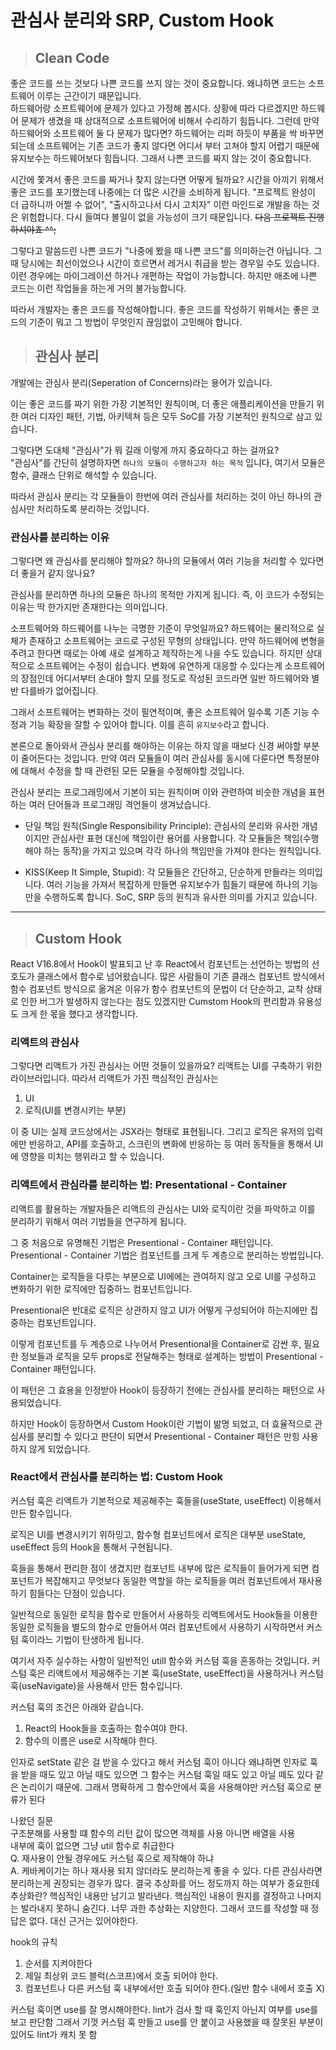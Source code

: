 # 관심사 분리와 SRP, Custom Hook

> ## Clean Code

좋은 코드를 쓰는 것보다 나쁜 코드를 쓰지 않는 것이 중요합니다. 왜냐하면 코드는 소프트웨어 이루는 근간이기 때문입니다.  
하드웨어랑 소프트웨어에 문제가 있다고 가정해 봅시다. 상황에 따라 다르겠지만 하드웨어 문제가 생겼을 때 상대적으로 소프트웨어에 비해서 수리하기 힘듭니다. 그런데 만약 하드웨어와 소프트웨어 둘 다 문제가 많다면? 하드웨어는 리퍼 하듯이 부품을 싹 바꾸면 되는데 소프트웨어는 기존 코드가 좋지 않다면 어디서 부터 고쳐야 할지 어렵기 때문에 유지보수는 하드웨어보다 힘듭니다. 그래서 나쁜 코드를 짜지 않는 것이 중요합니다.

시간에 쫓겨서 좋은 코드를 짜거나 찾지 않는다면 어떻게 될까요?
시간을 아끼기 위해서 좋은 코드를 포기했는데 나중에는 더 많은 시간을 소비하게 됩니다. "프로젝트 완성이 더 급하니까 어쩔 수 없어", "출시하고나서 다시 고치자" 이런 마인드로 개발을 하는 것은 위험합니다. 다시 들여다 볼일이 없을 가능성이 크기 때문입니다. ~~다음 프로젝트 진행하셔야죠 ^^;~~

그렇다고 말씀드린 나쁜 코드가 "나중에 봤을 때 나쁜 코드"를 의미하는건 아닙니다. 그 때 당시에는 최선이었으나 시간이 흐르면서 레거시 취급을 받는 경우일 수도 있습니다. 이런 경우에는 마이그레이션 하거나 개편하는 작업이 가능합니다. 하지만 애초에 나쁜 코드는 이런 작업들을 하는게 거의 불가능합니다.

따라서 개발자는 좋은 코드를 작성해야합니다. 좋은 코드를 작성하기 위해서는 좋은 코드의 기준이 뭐고 그 방법이 무엇인지 끊임없이 고민해야 합니다.

> ## 관심사 분리

개발에는 관심사 분리(Seperation of Concerns)라는 용어가 있습니다.

이는 좋은 코드를 짜기 위한 가장 기본적인 원칙이며, 더 좋은 애플리케이션을 만들기 위한 여러 디자인 패턴, 기법, 아키텍쳐 등은 모두 SoC를 가장 기본적인 원칙으로 삼고 있습니다.

그렇다면 도대체 "관심사"가 뭐 길래 이렇게 까지 중요하다고 하는 걸까요?  
"관심사"를 간단히 설명하자면 `하나의 모듈이 수행하고자 하는 목적` 입니다, 여기서 모듈은 함수, 클래스 단위로 해석할 수 있습니다.

따라서 관심사 분리는 각 모듈들이 한번에 여러 관심사를 처리하는 것이 아닌 하나의 관심사만 처리하도록 분리하는 것입니다.

### 관심사를 분리하는 이유

그렇다면 왜 관심사를 분리해야 할까요? 하나의 모듈에서 여러 기능을 처리할 수 있다면 더 좋을거 같지 않나요?

관심사를 분리하면 하나의 모듈은 하나의 목적만 가지게 됩니다. 즉, 이 코드가 수정되는 이유는 딱 한가지만 존재한다는 의미입니다.

소프트웨어와 하드웨어를 나누는 극명한 기준이 무엇일까요? 하드웨어는 물리적으로 실체가 존재하고 소프트웨어는 코드로 구성된 무형의 상태입니다. 만약 하드웨어에 변형을 주려고 한다면 때로는 아예 새로 설계하고 제작하는게 나을 수도 있습니다. 하지만 상대적으로 소프트웨어는 수정이 쉽습니다. 변화에 유연하게 대응할 수 있다는게 소프트웨어의 장점인데 어디서부터 손대야 할지 모를 정도로 작성된 코드라면 일반 하드웨어와 별반 다를바가 없어집니다.

그래서 소프트웨어는 변화하는 것이 필연적이며, 좋은 소프트웨어 일수록 기존 기능 수정과 기능 확장을 잘할 수 있어야 합니다. 이를 흔히 `유지보수`라고 합니다.

본론으로 돌아와서 관심사 분리를 해야하는 이유는 하지 않을 때보다 신경 써야할 부분이 줄어든다는 것입니다. 만약 여러 모듈들이 여러 관심사를 동시에 다룬다면 특정분야에 대해서 수정을 할 때 관련된 모든 모듈을 수정해야할 것입니다.

관심사 분리는 프로그래밍에서 기본이 되는 원칙이며 이와 관련하여 비슷한 개념을 표현하는 여러 단어들과 프로그래밍 격언들이 생겨났습니다.

- 단일 책임 원칙(Single Responsibility Principle): 관심사의 분리와 유사한 개념이지만 관심사란 표현 대신에 책임이란 용어를 사용합니다. 각 모듈들은 책임(수행해야 하는 동작)을 가지고 있으며 각각 하나의 책임만을 가져야 한다는 원칙입니다.

- KISS(Keep It Simple, Stupid): 각 모듈들은 간단하고, 단순하게 만들라는 의미입니다. 여러 기능을 가져서 복잡하게 만들면 유지보수가 힘들기 때문에 하나의 기능만을 수행하도록 합니다. SoC, SRP 등의 원칙과 유사한 의미를 가지고 있습니다.

---

> ## Custom Hook

React V16.8에서 Hook이 발표되고 난 후 React에서 컴포넌트는 선언하는 방법의 선호도가 클래스에서 함수로 넘어왔습니다. 많은 사람들이 기존 클래스 컴포넌트 방식에서 함수 컴포넌트 방식으로 옮겨온 이유가 함수 컴포넌트의 문법이 더 단순하고, 교착 상태로 인한 버그가 발생하지 않는다는 점도 있겠지만 Cumstom Hook의 편리함과 유용성도 크게 한 몫을 했다고 생각합니다.

### 리액트의 관심사

그렇다면 리액트가 가진 관심사는 어떤 것들이 있을까요? 리액트는 UI를 구축하기 위한 라이브러입니다. 따라서 리액트가 가진 핵심적인 관심사는

1. UI
2. 로직(UI를 변경시키는 부분)

이 중 UI는 실제 코드상에서는 JSX라는 형태로 표현됩니다. 그리고 로직은 유저의 입력에만 반응하고, API를 호출하고, 스크린의 변화에 반응하는 등 여러 동작들을 통해서 UI에 영향을 미치는 행위라고 할 수 있습니다.

### 리액트에서 관심라를 분리하는 법: Presentational - Container

리액트를 활용하는 개발자들은 리액트의 관심사는 UI와 로직이란 것을 파악하고 이를 분리하기 위해서 여러 기법들을 연구하게 됩니다.

그 중 처음으로 유명해진 기법은 Presentional - Container 패턴입니다.  
Presentional - Container 기법은 컴포넌트를 크게 두 계층으로 분리하는 방법입니다.

Container는 로직들을 다루는 부분으로 UI에에는 관여하지 않고 오로 UI를 구성하고 변화하기 위한 로직에만 집중하느 컴포넌트입니다.

Presentional은 반대로 로직은 상관하지 않고 UI가 어떻게 구성되어야 하는지에만 집중하는 컴포넌트입니다.

이렇게 컴포넌트를 두 계층으로 나누어서 Presentional을 Container로 감싼 후, 필요한 정보들과 로직을 모두 props로 전달해주는 형태로 설계하는 방법이 Presentional - Container 패턴입니다.

이 패턴은 그 효용을 인정받아 Hook이 등장하기 전에는 관심사를 분리하는 패턴으로 사용되었습니다.

하지만 Hook이 등장하면서 Custom Hook이란 기법이 밞명 되었고, 더 효율적으로 관심사를 분리할 수 있다고 판단이 되면서 Presentional - Container 패턴은 만힝 사용하지 않게 되었습니다.

### React에서 관심사를 분리하는 법: Custom Hook

커스텀 훅은 리액트가 기본적으로 제공해주는 훅들을(useState, useEffect) 이용해서 만든 함수입니다.

로직은 UI를 변경시키기 위하밍고, 함수형 컴포넌트에서 로직은 대부분 useState, useEffect 등의 Hook을 통해서 구현됩니다.

훅들을 통해서 편리한 점이 생겼지만 컴포넌트 내부에 많은 로직들이 들어가게 되면 컴포넌트가 복잡해지고 무엇보다 동일한 역할을 하는 로직들을 여러 컴포넌트에서 재사용하기 힘들다는 단점이 있습니다.

일반적으로 동일한 로직을 함수로 만들어서 사용하듯 리액트에서도 Hook들을 이용한 동일한 로직들을 별도의 함수로 만들어서 여러 컴포넌트에서 사용하기 시작하면서 커스텀 훅이라느 기법이 탄생하게 됩니다.

여기서 자주 실수하는 사항이 일반적인 utill 함수와 커스텀 훅을 혼동하는 것입니다. 커스텀 훅은 리액트에서 제공해주는 기본 훅(useState, useEffect)을 사용하거나 커스텀 훅(useNavigate)을 사용해서 만든 함수입니다.

커스텀 훅의 조건은 아래와 같습니다.

1. React의 Hook들을 호출하는 함수여야 한다.
2. 함수의 이름은 use로 시작해야 한다.

인자로 setState 같은 걸 받을 수 있다고 해서 커스텀 훅이 아니다 왜냐하면 인자로 훅을 받을 때도 있고 아닐 때도 있으면 그 함수는 커스텀 훅일 때도 있고 아닐 떼도 있다 같은 논리이기 때문에. 그래서 명확하게 그 함수안에서 훅을 사용해야만 커스텀 훅으로 분류가 된다

나왔던 질문  
구조분해를 사용할 떄 함수의 리턴 값이 많으면 객체를 사용 아니면 배열을 사용  
내부에 훅이 없으면 그냥 util 함수로 취급한다  
Q. 재사용이 안될 경우에도 커스텀 훅으로 제작해야 하냐  
A. 케바케이기는 하나 재사용 되지 않더라도 분리하는게 좋을 수 있다. 다른 관심사라면 분리하는게 권장되는 경우가 많다. 결국 추상화를 어느 정도까지 하는 여부가 중요한데  
추상화란? 핵심적인 내용만 남기고 발라낸다. 핵심적인 내용이 뭔지를 결정하고 나머지는 발라내지 못하니 숨긴다. 너무 과한 추상화는 지양한다. 그래서 코드를 작성할 때 정답은 없다. 대신 근거는 있어야한다.

hook의 규칙

1. 순서를 지켜야한다
2. 제일 최상위 코드 블럭(스코프)에서 호출 되어야 한다.
3. 컴포넌트나 다른 커스텀 훅 내부에서만 호출 되어야 한다.(일반 함수 내에서 호출 X)

커스텀 훅이면 use를 잘 명시해야한다. lint가 검사 할 때 훅인지 아닌지 여부를 use를 보고 판단함 그래서 기껏 커스텀 훅 만들고 use를 안 붙이고 사용했을 때 잘못된 부분이 있어도 lint가 캐치 못 함
